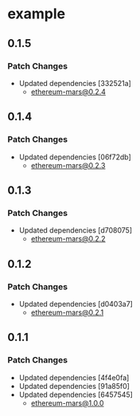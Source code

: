 # example

## 0.1.5

### Patch Changes

- Updated dependencies [332521a]
  - ethereum-mars@0.2.4

## 0.1.4

### Patch Changes

- Updated dependencies [06f72db]
  - ethereum-mars@0.2.3

## 0.1.3

### Patch Changes

- Updated dependencies [d708075]
  - ethereum-mars@0.2.2

## 0.1.2

### Patch Changes

- Updated dependencies [d0403a7]
  - ethereum-mars@0.2.1

## 0.1.1

### Patch Changes

- Updated dependencies [4f4e0fa]
- Updated dependencies [91a85f0]
- Updated dependencies [6457545]
  - ethereum-mars@1.0.0
